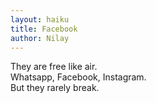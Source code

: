 ```yaml
---
layout: haiku
title: Facebook
author: Nilay
---
```


They are free like air.<br>
Whatsapp, Facebook, Instagram.<br> 
But they rarely break.